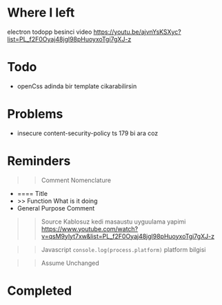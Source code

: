 # Where I left
electron todopp besinci video
https://youtu.be/ajvnYsKSXyc?list=PL_f2F0Oyaj48jgl98pHuoyxoTgi7gXJ-z

# Todo
- openCss adinda bir template cikarabilirsin 

# Problems
- insecure content-security-policy ts 179 bi ara coz

# Reminders
>> Comment Nomenclature
- <prefix> ==== Title
- <prefix> >> Function What is it doing
- <prefix> General Purpose Comment

>> Source
Kablosuz kedi masaustu uyguulama yapimi
https://www.youtube.com/watch?v=qsM9ylyt7xw&list=PL_f2F0Oyaj48jgl98pHuoyxoTgi7gXJ-z

>> Javascript
`console.log(process.platform)` platform bilgisi

>> Assume Unchanged

# Completed